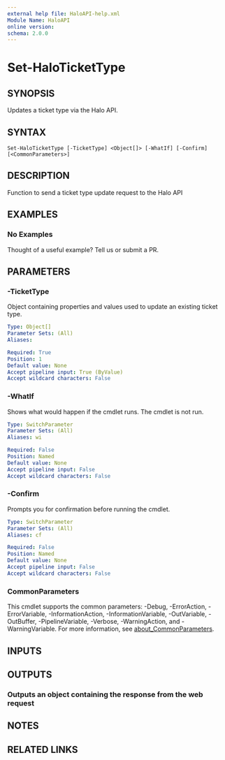```yaml
---
external help file: HaloAPI-help.xml
Module Name: HaloAPI
online version:
schema: 2.0.0
---
```


# Set-HaloTicketType

## SYNOPSIS

Updates a ticket type via the Halo API.

## SYNTAX

```
Set-HaloTicketType [-TicketType] <Object[]> [-WhatIf] [-Confirm] [<CommonParameters>]
```

## DESCRIPTION

Function to send a ticket type update request to the Halo API

## EXAMPLES

### No Examples

Thought of a useful example? Tell us or submit a PR.

## PARAMETERS

### -TicketType

Object containing properties and values used to update an existing ticket type.

```yaml
Type: Object[]
Parameter Sets: (All)
Aliases:

Required: True
Position: 1
Default value: None
Accept pipeline input: True (ByValue)
Accept wildcard characters: False
```

### -WhatIf

Shows what would happen if the cmdlet runs. The cmdlet is not run.

```yaml
Type: SwitchParameter
Parameter Sets: (All)
Aliases: wi

Required: False
Position: Named
Default value: None
Accept pipeline input: False
Accept wildcard characters: False
```

### -Confirm

Prompts you for confirmation before running the cmdlet.

```yaml
Type: SwitchParameter
Parameter Sets: (All)
Aliases: cf

Required: False
Position: Named
Default value: None
Accept pipeline input: False
Accept wildcard characters: False
```

### CommonParameters
This cmdlet supports the common parameters: -Debug, -ErrorAction, -ErrorVariable, -InformationAction, -InformationVariable, -OutVariable, -OutBuffer, -PipelineVariable, -Verbose, -WarningAction, and -WarningVariable. For more information, see [about_CommonParameters](http://go.microsoft.com/fwlink/?LinkID=113216).

## INPUTS

## OUTPUTS

### Outputs an object containing the response from the web request

## NOTES

## RELATED LINKS
